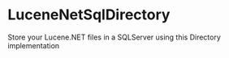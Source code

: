 # LuceneNetSqlDirectory
Store your Lucene.NET files in a SQLServer using this Directory implementation
